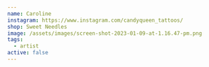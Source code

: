 ```yaml
---
name: Caroline
instagram: https://www.instagram.com/candyqueen_tattoos/
shop: Sweet Needles
image: /assets/images/screen-shot-2023-01-09-at-1.16.47-pm.png
tags:
  - artist
active: false
---
```


